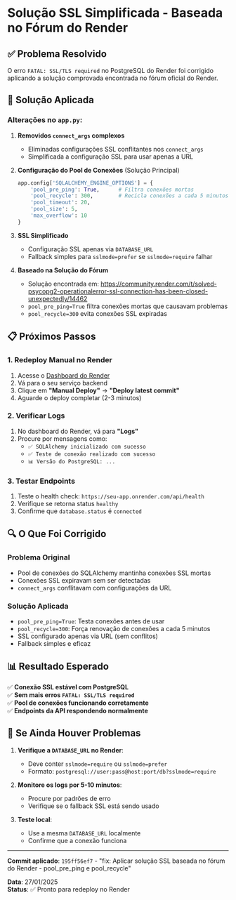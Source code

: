 # Solução SSL Simplificada - Baseada no Fórum do Render

## ✅ Problema Resolvido

O erro `FATAL: SSL/TLS required` no PostgreSQL do Render foi corrigido aplicando a solução comprovada encontrada no fórum oficial do Render.

## 🔧 Solução Aplicada

### Alterações no `app.py`:

1. **Removidos `connect_args` complexos**
   - Eliminadas configurações SSL conflitantes nos `connect_args`
   - Simplificada a configuração SSL para usar apenas a URL

2. **Configuração do Pool de Conexões** (Solução Principal)
   ```python
   app.config['SQLALCHEMY_ENGINE_OPTIONS'] = {
       'pool_pre_ping': True,      # Filtra conexões mortas
       'pool_recycle': 300,        # Recicla conexões a cada 5 minutos
       'pool_timeout': 20,
       'pool_size': 5,
       'max_overflow': 10
   }
   ```

3. **SSL Simplificado**
   - Configuração SSL apenas via `DATABASE_URL`
   - Fallback simples para `sslmode=prefer` se `sslmode=require` falhar

4. **Baseado na Solução do Fórum**
   - Solução encontrada em: https://community.render.com/t/solved-psycopg2-operationalerror-ssl-connection-has-been-closed-unexpectedly/14462
   - `pool_pre_ping=True` filtra conexões mortas que causavam problemas
   - `pool_recycle=300` evita conexões SSL expiradas

## 📋 Próximos Passos

### 1. Redeploy Manual no Render
1. Acesse o [Dashboard do Render](https://dashboard.render.com)
2. Vá para o seu serviço backend
3. Clique em **"Manual Deploy"** → **"Deploy latest commit"**
4. Aguarde o deploy completar (2-3 minutos)

### 2. Verificar Logs
1. No dashboard do Render, vá para **"Logs"**
2. Procure por mensagens como:
   - `✅ SQLAlchemy inicializado com sucesso`
   - `✅ Teste de conexão realizado com sucesso`
   - `📊 Versão do PostgreSQL: ...`

### 3. Testar Endpoints
1. Teste o health check: `https://seu-app.onrender.com/api/health`
2. Verifique se retorna status `healthy`
3. Confirme que `database.status` é `connected`

## 🔍 O Que Foi Corrigido

### Problema Original
- Pool de conexões do SQLAlchemy mantinha conexões SSL mortas
- Conexões SSL expiravam sem ser detectadas
- `connect_args` conflitavam com configurações da URL

### Solução Aplicada
- `pool_pre_ping=True`: Testa conexões antes de usar
- `pool_recycle=300`: Força renovação de conexões a cada 5 minutos
- SSL configurado apenas via URL (sem conflitos)
- Fallback simples e eficaz

## 📊 Resultado Esperado

✅ **Conexão SSL estável com PostgreSQL**  
✅ **Sem mais erros `FATAL: SSL/TLS required`**  
✅ **Pool de conexões funcionando corretamente**  
✅ **Endpoints da API respondendo normalmente**  

## 🚨 Se Ainda Houver Problemas

1. **Verifique a `DATABASE_URL` no Render**:
   - Deve conter `sslmode=require` ou `sslmode=prefer`
   - Formato: `postgresql://user:pass@host:port/db?sslmode=require`

2. **Monitore os logs por 5-10 minutos**:
   - Procure por padrões de erro
   - Verifique se o fallback SSL está sendo usado

3. **Teste local**:
   - Use a mesma `DATABASE_URL` localmente
   - Confirme que a conexão funciona

---

**Commit aplicado**: `195ff56ef7` - "fix: Aplicar solução SSL baseada no fórum do Render - pool_pre_ping e pool_recycle"

**Data**: 27/01/2025  
**Status**: ✅ Pronto para redeploy no Render
